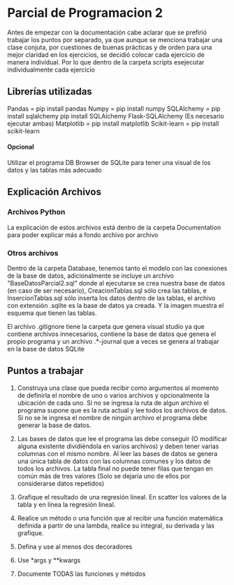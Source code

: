 # Parcial de Programacion 2

Antes de empezar con la documentación cabe aclarar que se prefirió trabajar los puntos por separado, ya que aunque se menciona trabajar una clase conjuta, por cuestiones de buenas prácticas y de orden para una mejor claridad en los ejercicios, se decidió colocar cada ejercicio de manera individual. Por lo que dentro de la carpeta scripts esejecutar individualmente cada ejercicio

## Librerías utilizadas

Pandas = pip install pandas
Numpy = pip install numpy
SQLAlchemy = pip install sqlalchemy
pip install SQLAlchemy Flask-SQLAlchemy (Es necesario ejecutar ambas)
Matplotlib = pip install matplotlib
Scikit-learn = pip install scikit-learn

#### Opcional

Utilizar el programa DB Browser de SQLite para tener una visual de los datos y las tablas más adecuado

## Explicación Archivos

### Archivos Python

La explicación de estos archivos está dentro de la carpeta Documentation para poder explicar más a fondo archivo por archivo

### Otros archivos

Dentro de la carpeta Database, tenemos tanto el modelo con las conexiones de la base de datos, adicionalmente se incluye un archivo "BaseDatosParcial2.sql" donde al ejecutarse se crea nuestra base de datos (en caso de ser necesario), CreacionTablas.sql sólo crea las tablas, e InsercionTablas.sql sólo inserta los datos dentro de las tablas, el archivo con extensión .sqlite es la base de datos ya creada. Y la imagen muestra el esquema que tienen las tablas.

El archivo .gitignore tiene la carpeta que genera visual studio ya que contiene archivos innecesarios, contiene la base de datos que genera el propio programa y un archivo .\*-journal que a veces se genera al trabajar en la base de datos SQLite

## Puntos a trabajar

1. Construya una clase que pueda recibir como argumentos al momento de definirla el nombre de uno o varios archivos y opcionalmente la ubicación de cada uno. Si no se ingresa la ruta de algun archivo el programa supone que es la ruta actual y lee todos los archivos de datos. Si no se le ingresa el nombre de ningún archivo el programa debe generar la base de datos.

2. Las bases de datos que lee el programa las debe conseguir (O modificar alguna existente dividiéndola en varios archivos) y deben tener varias columnas con el mismo nombre. Al leer las bases de datos se genera una única tabla de datos con las columnas comunes y los datos de todos los archivos. La tabla final no puede tener filas que tengan en común más de tres valores (Solo se dejaría uno de ellos por considerarse datos repetidos)

3. Grafique el resultado de una regresión líneal. En scatter los valores de la tabla y en línea la regresión lineal.

4. Realice un método o una función que al recibir una función matemática definida a partir de una lambda, realice su integral, su derivada y las grafique.

5. Defina y use al menos dos decoradores

6. Use \*args y \*\*kwargs

7. Documente TODAS las funciones y métodos
